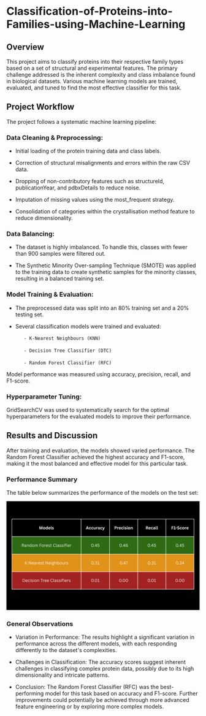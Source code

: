 # Classification-of-Proteins-into-Families-using-Machine-Learning

## Overview
This project aims to classify proteins into their respective family types based on a set of structural and experimental features. The primary challenge addressed is the inherent complexity and class imbalance found in biological datasets. Various machine learning models are trained, evaluated, and tuned to find the most effective classifier for this task.

## Project Workflow
The project follows a systematic machine learning pipeline:

### Data Cleaning & Preprocessing:

- Initial loading of the protein training data and class labels.

- Correction of structural misalignments and errors within the raw CSV data.

- Dropping of non-contributory features such as structureId, publicationYear, and pdbxDetails to reduce noise.

- Imputation of missing values using the most_frequent strategy.

- Consolidation of categories within the crystallisation method feature to reduce dimensionality.

### Data Balancing:

- The dataset is highly imbalanced. To handle this, classes with fewer than 900 samples were filtered out.

- The Synthetic Minority Over-sampling Technique (SMOTE) was applied to the training data to create synthetic samples for the minority classes, resulting in a balanced training set.

### Model Training & Evaluation:

- The preprocessed data was split into an 80% training set and a 20% testing set.

- Several classification models were trained and evaluated:

         - K-Nearest Neighbours (KNN)

         - Decision Tree Classifier (DTC)

         - Random Forest Classifier (RFC)

Model performance was measured using accuracy, precision, recall, and F1-score.

### Hyperparameter Tuning:

GridSearchCV was used to systematically search for the optimal hyperparameters for the evaluated models to improve their performance.

## Results and Discussion
After training and evaluation, the models showed varied performance. The Random Forest Classifier achieved the highest accuracy and F1-score, making it the most balanced and effective model for this particular task.

### Performance Summary
The table below summarizes the performance of the models on the test set:

![image](https://github.com/debby123p/Classification-of-Proteins-into-Families/blob/main/Models%20(1).png)

### General Observations

- Variation in Performance: The results highlight a significant variation in performance across the different models, with each responding differently to the dataset's complexities.

- Challenges in Classification: The accuracy scores suggest inherent challenges in classifying complex protein data, possibly due to its high dimensionality and intricate patterns.

- Conclusion: The Random Forest Classifier (RFC) was the best-performing model for this task based on accuracy and F1-score. Further improvements could potentially be achieved through more advanced feature engineering or by exploring more complex models.

